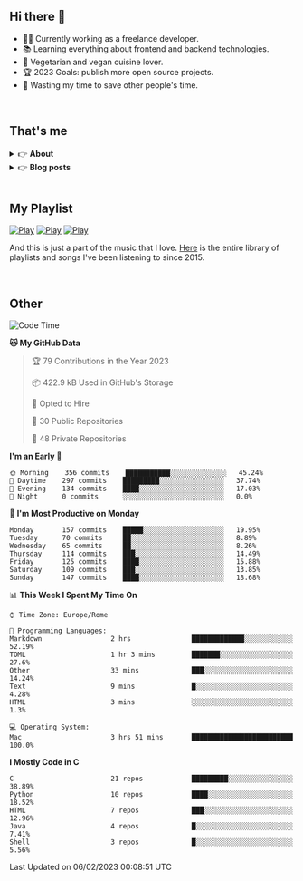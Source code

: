 <h2>Hi there 👋</h2>

- 👨‍💻 Currently working as a freelance developer.
- :books: Learning everything about frontend and backend technologies.
- 🌱 Vegetarian and vegan cuisine lover.
- :trophy: 2023 Goals: publish more open source projects.
- :dart: Wasting my time to save other people's time.

<br>

## That's me
<!-- markdownlint-disable MD033 -->
<details>
    <summary>&#128073 <b>About</b></summary><br/>

<!-- BLOG-POST-LIST:START -->
- 👀 [About me](https://simonemargio.im/about/)
- 🧑‍💻 [Resume](https://simonemargio.im/resume/)
- 🤝 [Polywork](https://www.polywork.com/simonemargio)
<!-- BLOG-POST-LIST:END -->
</details>

<details>
    <summary>&#128073 <b>Blog posts</b></summary><br/>

<!-- BLOG-POST-LIST:START -->
- [LastPass](https://simonemargio.im/blog/lastpass/)
- [Apple Music](https://simonemargio.im/blog/applemusic/)
- [iCloud Keychain](https://simonemargio.im/blog/icloudkeychain/)
- [Digital legacy](https://simonemargio.im/blog/digitallegacy/)
- [Usability](https://simonemargio.im/blog/usability/)
- [Bitwarden](https://simonemargio.im/blog/bitwarden/)
- [About EXIF metadata](https://simonemargio.im/blog/aboutexifmetadata/)
- [Stop using whatsapp](https://simonemargio.im/blog/stopusingwhatsapp/)
- [Password Managers](https://simonemargio.im/blog/managepasswords/)
- [More](https://simonemargio.im/blog/page/2/)
<!-- BLOG-POST-LIST:END -->
</details>

<br>

## My Playlist
[![Play](https://user-images.githubusercontent.com/22590804/173320312-c6ff4952-2d80-4da0-bc86-1a49d009b4a7.jpg)](https://music.apple.com/it/playlist/juice/pl.u-mJy83A8tGBvZWA)
[![Play](https://user-images.githubusercontent.com/22590804/173320788-49695c90-a4c3-48b3-8ac5-f6f4b944955f.jpg)](https://music.apple.com/it/playlist/gym/pl.u-38oWWgbT3gryK0)
[![Play](https://user-images.githubusercontent.com/22590804/173321081-fd673357-e189-4e1d-bf6a-fc8048872de2.jpg)](https://music.apple.com/it/playlist/relax/pl.u-9N9LLp3u27KNLk)

And this is just a part of the music that I love. [Here](https://simonemargiomusic.netlify.app) is the entire library of playlists and songs I've been listening to since 2015.

<br>

## Other

<!--START_SECTION:waka-->
![Code Time](http://img.shields.io/badge/Code%20Time-364%20hrs%2051%20mins-blue)

**🐱 My GitHub Data** 

> 🏆 79 Contributions in the Year 2023
 > 
> 📦 422.9 kB Used in GitHub's Storage 
 > 
> 💼 Opted to Hire
 > 
> 📜 30 Public Repositories 
 > 
> 🔑 48 Private Repositories  
 > 
**I'm an Early 🐤** 

```text
🌞 Morning    356 commits    ███████████░░░░░░░░░░░░░░   45.24% 
🌆 Daytime    297 commits    █████████░░░░░░░░░░░░░░░░   37.74% 
🌃 Evening    134 commits    ████░░░░░░░░░░░░░░░░░░░░░   17.03% 
🌙 Night      0 commits      ░░░░░░░░░░░░░░░░░░░░░░░░░   0.0%

```
📅 **I'm Most Productive on Monday** 

```text
Monday       157 commits    █████░░░░░░░░░░░░░░░░░░░░   19.95% 
Tuesday      70 commits     ██░░░░░░░░░░░░░░░░░░░░░░░   8.89% 
Wednesday    65 commits     ██░░░░░░░░░░░░░░░░░░░░░░░   8.26% 
Thursday     114 commits    ███░░░░░░░░░░░░░░░░░░░░░░   14.49% 
Friday       125 commits    ████░░░░░░░░░░░░░░░░░░░░░   15.88% 
Saturday     109 commits    ███░░░░░░░░░░░░░░░░░░░░░░   13.85% 
Sunday       147 commits    ████░░░░░░░░░░░░░░░░░░░░░   18.68%

```


📊 **This Week I Spent My Time On** 

```text
⌚︎ Time Zone: Europe/Rome

💬 Programming Languages: 
Markdown                 2 hrs               █████████████░░░░░░░░░░░░   52.19% 
TOML                     1 hr 3 mins         ███████░░░░░░░░░░░░░░░░░░   27.6% 
Other                    33 mins             ███░░░░░░░░░░░░░░░░░░░░░░   14.24% 
Text                     9 mins              █░░░░░░░░░░░░░░░░░░░░░░░░   4.28% 
HTML                     3 mins              ░░░░░░░░░░░░░░░░░░░░░░░░░   1.3%

💻 Operating System: 
Mac                      3 hrs 51 mins       █████████████████████████   100.0%

```

**I Mostly Code in C** 

```text
C                        21 repos            █████████░░░░░░░░░░░░░░░░   38.89% 
Python                   10 repos            ████░░░░░░░░░░░░░░░░░░░░░   18.52% 
HTML                     7 repos             ███░░░░░░░░░░░░░░░░░░░░░░   12.96% 
Java                     4 repos             █░░░░░░░░░░░░░░░░░░░░░░░░   7.41% 
Shell                    3 repos             █░░░░░░░░░░░░░░░░░░░░░░░░   5.56%

```



 Last Updated on 06/02/2023 00:08:51 UTC
<!--END_SECTION:waka-->




